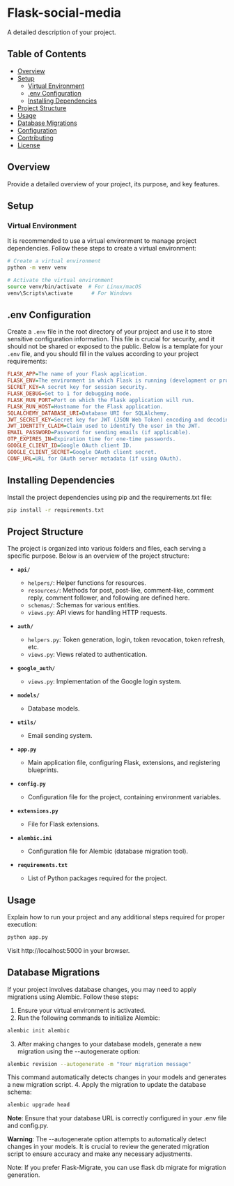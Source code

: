 # Flask-social-media

A detailed description of your project.

## Table of Contents

- [Overview](#overview)
- [Setup](#setup)
  - [Virtual Environment](#virtual-environment)
  - [.env Configuration](#env-configuration)
  - [Installing Dependencies](#installing-dependencies)
- [Project Structure](#project-structure)
- [Usage](#usage)
- [Database Migrations](#database-migrations)
- [Configuration](#configuration)
- [Contributing](#contributing)
- [License](#license)

## Overview

Provide a detailed overview of your project, its purpose, and key features.

## Setup

### Virtual Environment

It is recommended to use a virtual environment to manage project dependencies. Follow these steps to create a virtual environment:

```bash
# Create a virtual environment
python -m venv venv
```
```bash
# Activate the virtual environment
source venv/bin/activate  # For Linux/macOS
venv\Scripts\activate      # For Windows
```

## .env Configuration

Create a `.env` file in the root directory of your project and use it to store sensitive configuration information. This file is crucial for security, and it should not be shared or exposed to the public. Below is a template for your `.env` file, and you should fill in the values according to your project requirements:

```ini
FLASK_APP=The name of your Flask application.
FLASK_ENV=The environment in which Flask is running (development or production).
SECRET_KEY=A secret key for session security.
FLASK_DEBUG=Set to 1 for debugging mode.
FLASK_RUN_PORT=Port on which the Flask application will run.
FLASK_RUN_HOST=Hostname for the Flask application.
SQLALCHEMY_DATABASE_URI=Database URI for SQLAlchemy.
JWT_SECRET_KEY=Secret key for JWT (JSON Web Token) encoding and decoding.
JWT_IDENTITY_CLAIM=Claim used to identify the user in the JWT.
EMAIL_PASSWORD=Password for sending emails (if applicable).
OTP_EXPIRES_IN=Expiration time for one-time passwords.
GOOGLE_CLIENT_ID=Google OAuth client ID.
GOOGLE_CLIENT_SECRET=Google OAuth client secret.
CONF_URL=URL for OAuth server metadata (if using OAuth).
```

## Installing Dependencies

Install the project dependencies using pip and the requirements.txt file:

```bash
pip install -r requirements.txt
```

## Project Structure

The project is organized into various folders and files, each serving a specific purpose. Below is an overview of the project structure:

- **`api/`**
  - `helpers/`: Helper functions for resources.
  - `resources/`: Methods for post, post-like, comment-like, comment reply, comment follower, and following are defined here.
  - `schemas/`: Schemas for various entities.
  - `views.py`: API views for handling HTTP requests.

- **`auth/`**
  - `helpers.py`: Token generation, login, token revocation, token refresh, etc.
  - `views.py`: Views related to authentication.

- **`google_auth/`**
  - `views.py`: Implementation of the Google login system.

- **`models/`**
  - Database models.

- **`utils/`**
  - Email sending system.

- **`app.py`**
  - Main application file, configuring Flask, extensions, and registering blueprints.

- **`config.py`**
  - Configuration file for the project, containing environment variables.

- **`extensions.py`**
  - File for Flask extensions.

- **`alembic.ini`**
  - Configuration file for Alembic (database migration tool).

- **`requirements.txt`**
  - List of Python packages required for the project.

## Usage

Explain how to run your project and any additional steps required for proper execution:

```bash
python app.py
```
Visit http://localhost:5000 in your browser.

## Database Migrations
If your project involves database changes, you may need to apply migrations using Alembic. Follow these steps:

1. Ensure your virtual environment is activated.
2. Run the following commands to initialize Alembic:
```bash
alembic init alembic
```
3. After making changes to your database models, generate a new migration using the --autogenerate option:
```bash
alembic revision --autogenerate -m "Your migration message"
```
This command automatically detects changes in your models and generates a new migration script.
4. Apply the migration to update the database schema:
```bash 
alembic upgrade head
```
**Note**: Ensure that your database URL is correctly configured in your .env file and config.py.

**Warning**: The --autogenerate option attempts to automatically detect changes in your models. It is crucial to review the generated migration script to ensure accuracy and make any necessary adjustments.

Note: If you prefer Flask-Migrate, you can use flask db migrate for migration generation.
